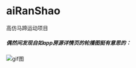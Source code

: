 # aiRanShao
高仿马蹄运动项目
##### 偶然间发现自如app房源详情页的轮播图挺有意思的：
![gif图](https://github.com/menghengmen/aiRanShao/blob/master/gif5%E6%96%B0%E6%96%87%E4%BB%B6-2.gif)  
